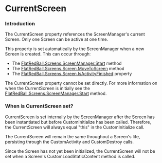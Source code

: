 # CurrentScreen

### Introduction

The CurrentScreen property references the ScreenManager's current Screen. Only one Screen can be active at one time.

This property is set automatically by the ScreenManager when a new Screen is created. This can occur through:

* The [FlatRedBall.Screens.ScreenManager.Start](start.md) method
* The [FlatRedBall.Screens.Screen.MoveToScreen](../screen/movetoscreen.md) method
* The [FlatRedBall.Screens.Screen.IsActivityFinished](../screen/screen-isactivityfinished.md) property

The CurrentScreen property cannot be set directly. For more information on when the CurrentScreen is initially see the [FlatRedBall.Screens.ScreenManager.Start](start.md) method.

### When is CurrentScreen set?

CurrentScreen is set internally by the ScreenManager after the Screen has been instantiated but before CustomInitialize has been called. Therefore, the CurrentScreen will always equal "this" in the CustomInitialize call.

The CurrentScreen will remain the same throughout a Screen's life, persisting through the CustomActivity and CustomDestroy calls.

Since the Screen has not yet been initialized, the CurrentScreen will not be set when a Screen's CustomLoadStaticContent method is called.
